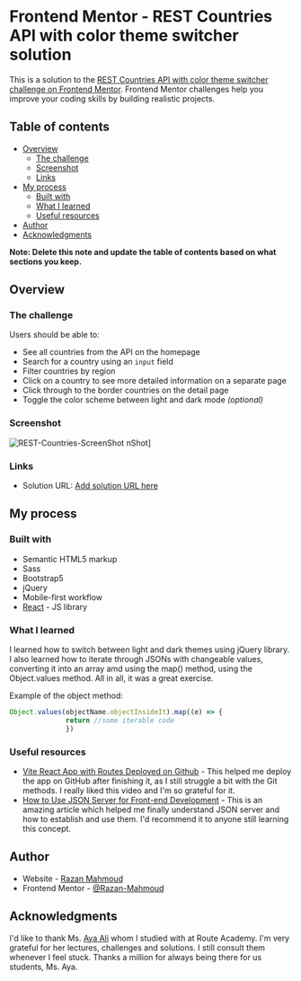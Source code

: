 # Frontend Mentor - REST Countries API with color theme switcher solution

This is a solution to the [REST Countries API with color theme switcher challenge on Frontend Mentor](https://www.frontendmentor.io/challenges/rest-countries-api-with-color-theme-switcher-5cacc469fec04111f7b848ca). Frontend Mentor challenges help you improve your coding skills by building realistic projects. 

## Table of contents

- [Overview](#overview)
  - [The challenge](#the-challenge)
  - [Screenshot](#screenshot)
  - [Links](#links)
- [My process](#my-process)
  - [Built with](#built-with)
  - [What I learned](#what-i-learned)
  - [Useful resources](#useful-resources)
- [Author](#author)
- [Acknowledgments](#acknowledgments)

**Note: Delete this note and update the table of contents based on what sections you keep.**

## Overview

### The challenge

Users should be able to:

- See all countries from the API on the homepage
- Search for a country using an `input` field
- Filter countries by region
- Click on a country to see more detailed information on a separate page
- Click through to the border countries on the detail page
- Toggle the color scheme between light and dark mode *(optional)*

### Screenshot

![REST-Countries-ScreenShot](https://github.com/user-attachments/assets/65be0764-d614-4f00-add0-3c018afaca57)
nShot]


### Links

- Solution URL: [Add solution URL here](https://razan-mahmoud.github.io/rest-countries-api-with-color-theme-switcher-master/)

## My process

### Built with

- Semantic HTML5 markup
- Sass
- Bootstrap5
- jQuery
- Mobile-first workflow
- [React](https://reactjs.org/) - JS library


### What I learned

I learned how to switch between light and dark themes using jQuery library. I also learned how to iterate through JSONs with changeable values, converting it into an array amd using the map() method, using the Object.values method. All in all, it was a great exercise.

Example of the object method:

```js
Object.values(objectName.objectInsideIt).map((e) => {
              return //some iterable code 
              })
```

### Useful resources

- [Vite React App with Routes Deployed on Github](https://youtu.be/uEEj2c3_ydg?feature=shared) - This helped me deploy the app on GitHub after finishing it, as I still struggle a bit with the Git methods. I really liked this video and I'm so grateful for it.
- [How to Use JSON Server for Front-end Development](https://www.freecodecamp.org/news/json-server-for-frontend-development/) - This is an amazing article which helped me finally understand JSON server and how to establish and use them. I'd recommend it to anyone still learning this concept.

## Author

- Website - [Razan Mahmoud](https://github.com/Razan-Mahmoud)
- Frontend Mentor - [@Razan-Mahmoud](https://www.frontendmentor.io/profile/Razan-Mahmoud)

## Acknowledgments

I'd like to thank Ms. [Aya Ali](https://www.linkedin.com/in/aya-ali-b5a3ab12b/) whom I studied with at Route Academy. I'm very grateful for her lectures, challenges and solutions. I still consult them whenever I feel stuck. Thanks a million for always being there for us students, Ms. Aya.
